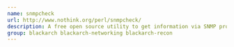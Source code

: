```yaml
---
name: snmpcheck
url: http://www.nothink.org/perl/snmpcheck/
description: A free open source utility to get information via SNMP protocols.
group: blackarch blackarch-networking blackarch-recon
---
```

